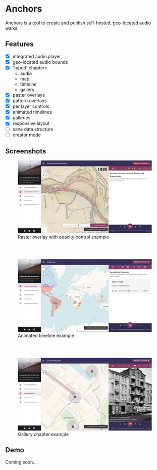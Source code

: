 # Anchors
Anchors is a tool to create and publish self-hosted, geo-located audio walks.

## Features

- [x] integrated audio player
- [x] geo-located audio bounds
- [x] 'typed' chapters
  - audio
  - map
  - timeline
  - gallery
- [x] paster overlays
- [x] pattern overlays
- [x] per layer controls
- [x] animated timelines
- [x] galleries
- [x] responsive layout
- [ ] sane data structure
- [ ] creator mode

## Screenshots

<figure>
  <img
  src="https://github.com/janebuoy/anchors/raw/v4-dev/.github/screenshots/screenshot01.png"
  alt="Raster overlay with opacity control example">
  <figcaption>Raster overlay with opacity control example</figcaption>
</figure>
</br></br>
<figure>
  <img
  src="https://github.com/janebuoy/anchors/raw/v4-dev/.github/screenshots/screenshot02.png"
  alt="Animated timeline example">
  <figcaption>Animated timeline example</figcaption>
</figure>
</br></br>
<figure>
  <img
  src="https://github.com/janebuoy/anchors/raw/v4-dev/.github/screenshots/screenshot03.png"
  alt="Gallery chapter example">
  <figcaption>Gallery chapter example</figcaption>
</figure>

## Demo

Coming soon...